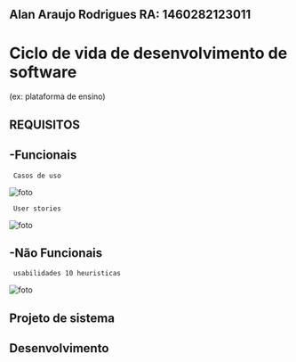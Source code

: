 ## Alan Araujo Rodrigues RA: 1460282123011

# Ciclo de vida de desenvolvimento de software 
(ex: plataforma de ensino)

## REQUISITOS

   ## -Funcionais
    
     Casos de uso

![foto](https://github.com/alantrs/Bertoti/blob/62ee47996317e36289e6a7ca2ee45230b2cdad93/engenharia%20de%20software/funcionais.png)

     User stories 
 
![foto](https://github.com/alantrs/Bertoti/blob/4f76d9c2fc744727df236e1b89cce8f3c6486f91/engenharia%20de%20software/engenharia%20de%20software/cards.png)

     
   ## -Não Funcionais
    
     usabilidades 10 heuristicas

![foto](https://github.com/alantrs/Bertoti/blob/a980a6af556864a960c36d5d1bb3c21b7f0b0971/engenharia%20de%20software/engenharia%20de%20software/N%C3%A3o%20funcionais.jpeg)


## Projeto de sistema


## Desenvolvimento
